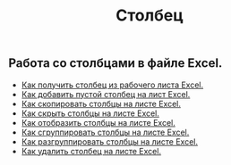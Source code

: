 ﻿---
title: Столбец
second_title: Aspose.Cells Cloud Documen
type: docs
url: /ru/columns/
aliases: [/working-with-columns/]
keywords: REST API, columns, spreadsheets, exce
description: "Cells.Cloud API для Excel операция: показать столбцы из рабочего листа Excel"
weight: 100
---
## Работа со столбцами в файле Excel.

- [Как получить столбец из рабочего листа Excel.](/cells/ru/columns/get/)
- [Как добавить пустой столбец на лист Excel.](/cells/ru/columns/add/)
- [Как скопировать столбцы на листе Excel.](/cells/ru/columns/copy/)
- [Как скрыть столбцы на листе Excel.](/cells/ru/columns/hide/)
- [Как отобразить столбцы на листе Excel.](/cells/ru/columns/unhide/)
- [Как сгруппировать столбцы на листе Excel.](/cells/ru/columns/group/)
- [Как разгруппировать столбцы на листе Excel.](/cells/ru/columns/ungroup/)
- [Как удалить столбец на листе Excel.](/cells/ru/columns/delete/)


